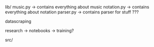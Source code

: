 lib/
music.py -> contains everything about music
notation.py -> contains everything about notation
parser.py -> contains parser for stuff ???

datascraping

research -> notebooks
         -> training?

src/
